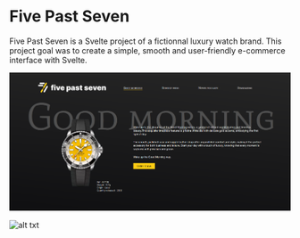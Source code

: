 # Five Past Seven
Five Past Seven is a Svelte project of a fictionnal luxury watch brand. This project goal was to create a simple, smooth and user-friendly e-commerce interface with Svelte.

![alt txt](img-5p7-1.png "img de presentation")

![alt txt](img-5p7.gif "gif de presentation")
